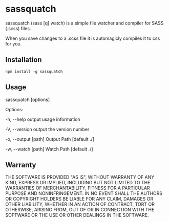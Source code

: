 sassquatch
========

sassquatch (sass [q] watch) is a simple file watcher and compiler for SASS (.scss) files.

When you save changes to a .scss file it is automagicly compiles it to css for you.

Installation
------------

	npm install -g sassquatch
	
	
Usage
---------

sassquatch [options]

Options:

  -h, --help           output usage information
  
  -V, --version        output the version number
  
  -o, --output [path]  Output Path [default ./]
  
  -w, --watch [path]   Watch Path [default ./]
  
  
Warranty
---------

THE SOFTWARE IS PROVIDED "AS IS", WITHOUT WARRANTY OF ANY KIND, EXPRESS OR IMPLIED, INCLUDING BUT NOT LIMITED TO THE WARRANTIES OF MERCHANTABILITY, FITNESS FOR A PARTICULAR PURPOSE AND NONINFRINGEMENT. IN NO EVENT SHALL THE AUTHORS OR COPYRIGHT HOLDERS BE LIABLE FOR ANY CLAIM, DAMAGES OR OTHER LIABILITY, WHETHER IN AN ACTION OF CONTRACT, TORT OR OTHERWISE, ARISING FROM, OUT OF OR IN CONNECTION WITH THE SOFTWARE OR THE USE OR OTHER DEALINGS IN THE SOFTWARE.

